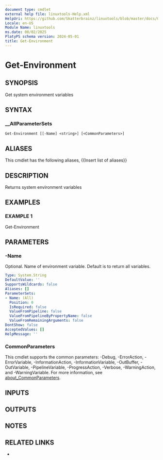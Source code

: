 ```yaml
---
document type: cmdlet
external help file: linuxtools-Help.xml
HelpUri: https://github.com/Skatterbrainz/linuxtools/blob/master/docs/Get-Environment.md
Locale: en-US
Module Name: linuxtools
ms.date: 08/02/2025
PlatyPS schema version: 2024-05-01
title: Get-Environment
---
```


# Get-Environment

## SYNOPSIS

Get system environment variables

## SYNTAX

### __AllParameterSets

```
Get-Environment [[-Name] <string>] [<CommonParameters>]
```

## ALIASES

This cmdlet has the following aliases,
  {{Insert list of aliases}}

## DESCRIPTION

Returns system environment variables

## EXAMPLES

### EXAMPLE 1

Get-Environment

## PARAMETERS

### -Name

Optional.
Name of environment variable.
Default is to return all variables.

```yaml
Type: System.String
DefaultValue: ''
SupportsWildcards: false
Aliases: []
ParameterSets:
- Name: (All)
  Position: 0
  IsRequired: false
  ValueFromPipeline: false
  ValueFromPipelineByPropertyName: false
  ValueFromRemainingArguments: false
DontShow: false
AcceptedValues: []
HelpMessage: ''
```

### CommonParameters

This cmdlet supports the common parameters: -Debug, -ErrorAction, -ErrorVariable,
-InformationAction, -InformationVariable, -OutBuffer, -OutVariable, -PipelineVariable,
-ProgressAction, -Verbose, -WarningAction, and -WarningVariable. For more information, see
[about_CommonParameters](https://go.microsoft.com/fwlink/?LinkID=113216).

## INPUTS

## OUTPUTS

## NOTES

## RELATED LINKS

- [](https://github.com/Skatterbrainz/linuxtools/blob/master/docs/Get-Environment.md)
